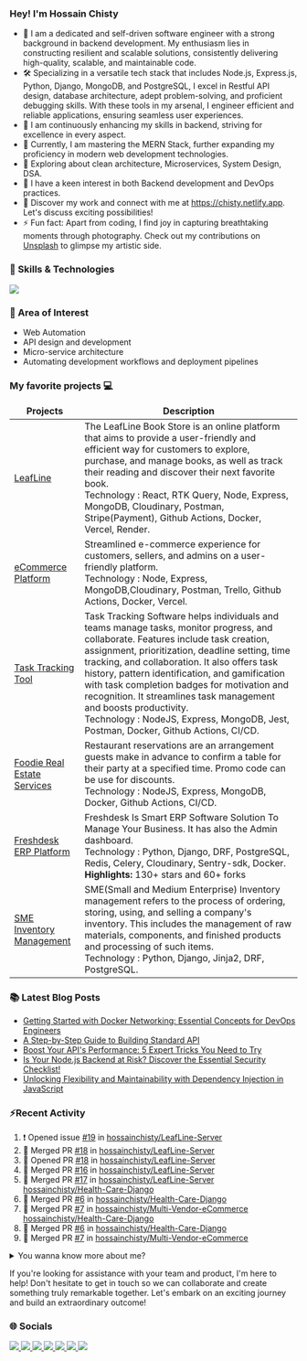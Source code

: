 ### Hey! I'm Hossain Chisty

<!-- ?Note: I kindly request that you refrain from blindly copying the content of my readme file. I would like to ensure that the content remains original and tailored to my specific needs. -->

- 💼 I am a dedicated and self-driven software engineer with a strong background in backend development. My enthusiasm lies in constructing resilient and scalable solutions, consistently delivering high-quality, scalable, and maintainable code.
- 🛠️ Specializing in a versatile tech stack that includes Node.js, Express.js, Python, Django, MongoDB, and PostgreSQL, I excel in Restful API design, database architecture, adept problem-solving, and proficient debugging skills. With these tools in my arsenal, I engineer efficient and reliable applications, ensuring seamless user experiences.
- 🦾 I am continuously enhancing my skills in backend, striving for excellence in every aspect.
- 🌱 Currently, I am mastering the MERN Stack, further expanding my proficiency in modern web development technologies.
- 🤔 Exploring about clean architecture, Microservices, System Design, DSA.
- 👀 I have a keen interest in both Backend development and DevOps practices.
- 🔗 Discover my work and connect with me at https://chisty.netlify.app. Let's discuss exciting possibilities!
- ⚡ Fun fact: Apart from coding, I find joy in capturing breathtaking moments through photography. Check out my contributions on [Unsplash](https://unsplash.com/@hossainchisty) to glimpse my artistic side.

### 💪 Skills & Technologies
![](https://skillicons.dev/icons?i=js,ts,nodejs,express,py,django,react,nextjs,redux,prisma,mongodb,sequelize,postgresql,redis,jest,docker,kubernetes,githubactions)

### 🧐 Area of Interest

- Web Automation
- API design and development
- Micro-service architecture
- Automating development workflows and deployment pipelines


### My favorite projects 💻

<!-- Project start -->
<table>
  <thead align="center">
    <tr border: none;>
      <td><b>Projects</b></td>
      <td><b>Description</b></td>
    </tr>
  </thead>
  <tbody>
    <!-- LeafLine Start -->
    <tr>
      <td><a href="https://leafline.vercel.app/" target="_blank">LeafLine</a>
      </td>
      <td>The LeafLine Book Store is an online platform that aims to provide a user-friendly and efficient way for customers to explore, purchase, and manage books, as well as track their reading and discover their next favorite book.<br> Technology :  React, RTK Query, Node, Express, MongoDB, Cloudinary, Postman, Stripe(Payment), Github Actions, Docker, Vercel, Render. <br> 
      </td>
    <tr>
    <!-- LeafLine End -->
    <!-- Multi vendor eCommerce Platform Start -->
    <tr>
      <td><a href="https://github.com/hossainchisty/eCommerce-Backend-API" target="_blank">eCommerce Platform</a>
      </td>
      <td>Streamlined e-commerce experience for customers, sellers, and admins on a user-friendly platform.<br> Technology :  Node, Express, MongoDB,Cloudinary, Postman, Trello, Github Actions, Docker, Vercel. <br> 
      </td>
    <tr>
    <!-- Multi vendor eCommerce Platform End -->
    <!-- Task Tracking Tool Start -->
    <tr>
      <td><a href="https://github.com/hossainchisty/Task-Tracking-Tool" target="_blank">Task Tracking Tool</a></td>
      <td>Task Tracking Software helps individuals and teams manage tasks, monitor progress, and collaborate. Features include task creation, assignment, prioritization, deadline setting, time tracking, and collaboration. It also offers task history, pattern identification, and gamification with task completion badges for motivation and recognition. It streamlines task management and boosts productivity.
        <br> Technology : NodeJS, Express, MongoDB, Jest, Postman, Docker, Github Actions, CI/CD.
      </td>
    </tr>
  <!-- Task Tracking Tool End -->
  <!-- Foodie Real Estate Services Start -->
  <tr>
    <td><a href="https://github.com/hossainchisty/Foodie-Real-Estate-Services" target="_blank">Foodie Real Estate Services</a></td>
    <td>Restaurant reservations are an arrangement guests make in advance to confirm a table for their party at a specified time. Promo code can be use for discounts.
      <br> Technology : NodeJS, Express, MongoDB, Docker, Github Actions, CI/CD.
    </td>
  </tr>
  <!-- Foodie Real Estate Services End -->
  <!-- Freshdesk Product Start -->
  <tr>
    <td><a href="https://github.com/hossainchisty/Freshdesk-ERP-Platform" target="_blank">Freshdesk ERP Platform</a>
    </td>
    <td>Freshdesk Is Smart ERP Software Solution To Manage Your Business. It has also the Admin dashboard.<br> Technology : Python, Django, DRF,
      PostgreSQL, Redis, Celery, Cloudinary, Sentry-sdk, Docker. <br> <b>Highlights:</b> 130+ stars and 60+ forks 
    </td>
  <tr>
  <!-- Freshdesk Product End -->

<!-- SME Inventory Product Start -->
  <tr>
    <td><a href="https://inventory-management-1ryu.onrender.com/" target="_blank">SME Inventory
        Management</a></td>
    <td> SME(Small and Medium Enterprise) Inventory management refers to the process of ordering, storing, using, and selling a company's inventory.
      This includes the management of raw materials, components, and finished products and processing of such items.
      <br> Technology : Python, Django, Jinja2, DRF, PostgreSQL.
    </td>
  </tr>
<!-- SME Inventory Product End -->
 

  <!-- HealthMart Pharmacy Management Product Start -->
<!--    <tr>
      <td><a href="https://github.com/hossainchisty/Pharmacare-Pharmacy-Management" target="_blank">HealthMart</a></td>
      <td>The pharmacy management software ensures a well-organized functioning, modern invoicing system, revenue management, inventory track mechanism, and boosting up your business.
        <br> Technology : Python, Django, DRF, PostgreSQL, Docker, Github Actions.
      </td>
    </tr> -->
  <!-- HealthMart Pharmacy Management Product End -->

   <!-- Hospital Management Software Product Start -->
<!--    <tr>
        <td><a href="" target="_blank">Hospital Management Software</a></td>
        <td> Hospital management software designed for hospital, clinic, Diagnostic center in Bangladesh. Complete ERP solution for healthcare. This will helps to manage everything you need to run your health clinic. It helps to manage patient registration, appointments, invoices, and billing, pathology. It helps to keep records and monitor the activities of any hospital.
        <br> Technology : Python, Django, Jinja, Javascript.
      </td>
    </tr> -->
  <!-- Hospital Management Software Product End -->
  
 <!-- Abba Clan Start -->
   <!-- <tr>
      <td><a href="http://abbaclan.herokuapp.com" target="_blank">Abba Clan</a></td>
      <td> Project : Abba Clan 
        <br> Role : Backend Developer
        <br> Description : Abba's Clan is a Writers and Readers Platform for writing and sharing short stories With Your
        Loved Ones.
        <br> Technology : Python, Django, Django Rest Framework, React.
      </td>
  </tr> -->
  <!-- Abba Clan End -->

  </tbody>
</table>
<!-- Project end -->

### 📚 Latest Blog Posts

<!-- BLOG-POST-LIST:START -->
<!-- BLOG-POST-LIST:END -->

<!-- HASHNODE:START -->
- [Getting Started with Docker Networking: Essential Concepts for  DevOps Engineers](https://hossainchisty.hashnode.dev/getting-started-with-docker-networking-essential-concepts-for-devops-engineers)
- [A Step-by-Step Guide to Building Standard API](https://hossainchisty.hashnode.dev/a-step-by-step-guide-to-building-standard-api)
- [Boost Your API&#39;s Performance: 5 Expert Tricks You Need to Try](https://hossainchisty.hashnode.dev/boost-your-apis-performance-5-expert-tricks-you-need-to-try)
- [Is Your Node.js Backend at Risk? Discover the Essential Security Checklist!](https://hossainchisty.hashnode.dev/is-your-nodejs-backend-at-risk-discover-the-essential-security-checklist)
- [Unlocking Flexibility and Maintainability with Dependency Injection in JavaScript](https://hossainchisty.hashnode.dev/unlocking-flexibility-and-maintainability-with-dependency-injection-in-javascript)
<!-- HASHNODE:END -->

### ⚡Recent Activity

<!--START_SECTION:activity-->

1. ❗ Opened issue [#19](https://github.com/hossainchisty/LeafLine-Server/issues/19) in [hossainchisty/LeafLine-Server](https://github.com/hossainchisty/LeafLine-Server)
2. 🎉 Merged PR [#18](https://github.com/hossainchisty/LeafLine-Server/pull/18) in [hossainchisty/LeafLine-Server](https://github.com/hossainchisty/LeafLine-Server)
3. 💪 Opened PR [#18](https://github.com/hossainchisty/LeafLine-Server/pull/18) in [hossainchisty/LeafLine-Server](https://github.com/hossainchisty/LeafLine-Server)
4. 🎉 Merged PR [#16](https://github.com/hossainchisty/LeafLine-Server/pull/16) in [hossainchisty/LeafLine-Server](https://github.com/hossainchisty/LeafLine-Server)
5. 🎉 Merged PR [#17](https://github.com/hossainchisty/LeafLine-Server/pull/17) in [hossainchisty/LeafLine-Server](https://github.com/hossainchisty/LeafLine-Server)
   [hossainchisty/Health-Care-Django](https://github.com/hossainchisty/Health-Care-Django)
4. 🎉 Merged PR [#6](https://github.com/hossainchisty/Health-Care-Django/pull/6) in
   [hossainchisty/Health-Care-Django](https://github.com/hossainchisty/Health-Care-Django)
5. 🎉 Merged PR [#7](https://github.com/hossainchisty/Multi-Vendor-eCommerce/pull/7) in
   [hossainchisty/Multi-Vendor-eCommerce](https://github.com/hossainchisty/Multi-Vendor-eCommerce)
   [hossainchisty/Health-Care-Django](https://github.com/hossainchisty/Health-Care-Django)
6. 🎉 Merged PR [#6](https://github.com/hossainchisty/Health-Care-Django/pull/6) in
   [hossainchisty/Health-Care-Django](https://github.com/hossainchisty/Health-Care-Django)
7. 🎉 Merged PR [#7](https://github.com/hossainchisty/Multi-Vendor-eCommerce/pull/7) in
[hossainchisty/Multi-Vendor-eCommerce](https://github.com/hossainchisty/Multi-Vendor-eCommerce)
<!--END_SECTION:activity-->

<!-- Summary start -->
<details>
  <summary>
    You wanna know more about me?
  </summary>

  <br>

Greetings! I'm an enthusiastic software engineer with a deep-rooted passion for backend development. My unwavering dedication to constant learning empowers me to enhance my skill set, ultimately enabling me to craft exceptional software solutions.

I specialize in building complex web applications using cutting-edge technologies like  JavaScript, TypeScript, Node.js, Express, MongoDB, React. My expertise allows me to create scalable, robust, and efficient systems that meet client and user needs. I'm always eager to learn and grow, staying updated with industry trends and best practices. I enjoy collaborating with developers and stakeholders to solve real-world problems with innovative solutions.
  <br>

#### Github Stats

  <p align="left">
    <img width="500px"
      src="https://github-readme-stats.vercel.app/api?username=hossainchisty&show_icons=true&theme=midnight-purple&line_height=25&hide=stars">
  </p>

#### Trophy
[![trophy](https://github-profile-trophy.vercel.app/?username=hossainchisty&theme=onedark)](https://github.com/ryo-ma/github-profile-trophy)

#### Productivity Stats


 ![Hossain Chisty's Productivity Stats](https://github-profile-summary-cards.vercel.app/api/cards/profile-details?username=hossainchisty&theme=midnight_purple)


#### Top language  

![](http://github-profile-summary-cards.vercel.app/api/cards/repos-per-language?username=hossainchisty&theme=midnight_purple)


#### Profile Visits

  <p align="left">
    <img width="230px" src="https://profile-counter.glitch.me/hossainchisty/count.svg" />
  </p>


</details>
<!-- Summary end -->

If you're looking for assistance with your team and product, I'm here to help! Don't hesitate to get in touch so we can collaborate and create something truly remarkable together. Let's embark on an exciting journey and build an extraordinary outcome!

<!-- Connect start -->

### 🌐 Socials

<a class="header-badge" target="_blank" href="https://www.linkedin.com/in/hossainchisty/">
  <img src="https://img.shields.io/badge/style--5eba00.svg?label=LinkedIn&logo=linkedin&style=social">
</a>

<a class="header-badge" target="_blank" href="https://www.instagram.com/hossain.chisty/">
  <img src="https://img.shields.io/badge/style--5eba00.svg?label=Instagram&logo=Instagram&style=social">
</a>

<a class="header-badge" target="_blank" href="https://twitter.com/hossain_chisty7">
  <img src="https://img.shields.io/badge/style--5eba00.svg?label=Twitter&logo=Twitter&style=social">
</a>

<a class="header-badge" target="_blank" href="https://www.youtube.com/@thetechtimes">
  <img src="https://img.shields.io/badge/style--5eba00.svg?label=Youtube&logo=Youtube&style=social">
</a>

<a class="header-badge" target="_blank" href="https://hossainchisty.hashnode.dev/">
  <img src="https://img.shields.io/badge/style--5eba00.svg?label=Hashnode&logo=Hashnode&style=social">
</a>

<a class="header-badge" target="_blank" href="https://unsplash.com/@hossainchisty">
  <img src="https://img.shields.io/badge/style--5eba00.svg?label=Unsplash&logo=Unsplash&style=social">
</a>

<a class="header-badge" target="_blank" href="mailto:hossain.chisty11@gmail.com">
  <img src="https://img.shields.io/badge/style--5eba00.svg?label=Gmail&logo=Gmail&style=social">
</a>
<!-- Connect end -->

